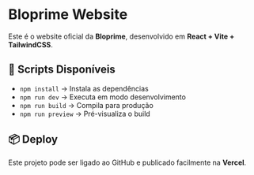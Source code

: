 # Bloprime Website

Este é o website oficial da **Bloprime**, desenvolvido em **React + Vite + TailwindCSS**.

## 🚀 Scripts Disponíveis

- `npm install` → Instala as dependências
- `npm run dev` → Executa em modo desenvolvimento
- `npm run build` → Compila para produção
- `npm run preview` → Pré-visualiza o build

## 📦 Deploy

Este projeto pode ser ligado ao GitHub e publicado facilmente na **Vercel**.
